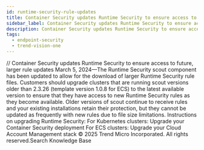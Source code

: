```yaml
---
id: runtime-security-rule-updates
title: Container Security updates Runtime Security to ensure access to future, larger rule updates
sidebar_label: Container Security updates Runtime Security to ensure access to future, larger rule updates
description: Container Security updates Runtime Security to ensure access to future, larger rule updates
tags:
  - endpoint-security
  - trend-vision-one
---
```


/*<![CDATA[*/ $('#title').html($('meta[name=map-description]').attr('content')); /*]]>*/ Container Security updates Runtime Security to ensure access to future, larger rule updates March 5, 2024—The Runtime Security scout component has been updated to allow for the download of larger Runtime Security rule files. Customers should upgrade clusters that are running scout versions older than 2.3.26 (template version 1.0.8 for ECS) to the latest available version to ensure that they have access to new Runtime Security rules as they become available. Older versions of scout continue to receive rules and your existing installations retain their protection, but they cannot be updated as frequently with new rules due to file size limitations. Instructions on upgrading Runtime Security: For Kubernetes clusters: Upgrade your Container Security deployment For ECS clusters: Upgrade your Cloud Account Management stack © 2025 Trend Micro Incorporated. All rights reserved.Search Knowledge Base